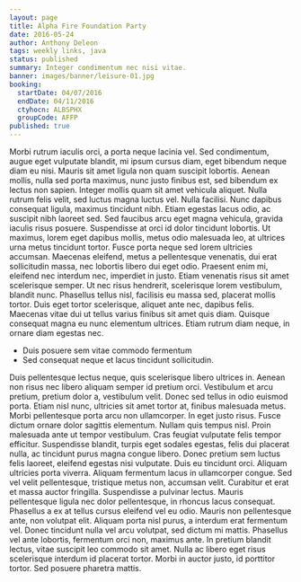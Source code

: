 ```yaml
---
layout: page
title: Alpha Fire Foundation Party
date: 2016-05-24
author: Anthony Deleon
tags: weekly links, java
status: published
summary: Integer condimentum nec nisi vitae.
banner: images/banner/leisure-01.jpg
booking:
  startDate: 04/07/2016
  endDate: 04/11/2016
  ctyhocn: ALBSPHX
  groupCode: AFFP
published: true
---
```

Morbi rutrum iaculis orci, a porta neque lacinia vel. Sed condimentum, augue eget vulputate blandit, mi ipsum cursus diam, eget bibendum neque diam eu nisi. Mauris sit amet ligula non quam suscipit lobortis. Aenean mollis, nulla sed porta maximus, nunc justo finibus est, sed bibendum ex lectus non sapien. Integer mollis quam sit amet vehicula aliquet. Nulla rutrum felis velit, sed luctus magna luctus vel. Nulla facilisi. Nunc dapibus consequat ligula, maximus tincidunt nibh. Etiam egestas lacus odio, ac suscipit nibh laoreet sed.
Sed faucibus arcu eget magna vehicula, gravida iaculis risus posuere. Suspendisse at orci id dolor tincidunt lobortis. Ut maximus, lorem eget dapibus mollis, metus odio malesuada leo, at ultrices urna metus tincidunt tortor. Fusce porta neque sed lorem ultricies accumsan. Maecenas eleifend, metus a pellentesque venenatis, dui erat sollicitudin massa, nec lobortis libero dui eget odio. Praesent enim mi, eleifend nec interdum nec, imperdiet in justo. Etiam venenatis risus sit amet scelerisque semper. Ut nec risus hendrerit, scelerisque lorem vestibulum, blandit nunc. Phasellus tellus nisl, facilisis eu massa sed, placerat mollis tortor. Duis eget tortor scelerisque, aliquet ante nec, dapibus felis. Maecenas vitae dui ut tellus varius finibus sit amet quis diam. Quisque consequat magna eu nunc elementum ultrices. Etiam rutrum diam neque, in ornare diam egestas nec.

* Duis posuere sem vitae commodo fermentum
* Sed consequat neque et lacus tincidunt sollicitudin.

Duis pellentesque lectus neque, quis scelerisque libero ultrices in. Aenean non risus nec libero aliquam semper id pretium orci. Vestibulum et arcu pretium, pretium dolor a, vestibulum velit. Donec sed tellus in odio euismod porta. Etiam nisl nunc, ultricies sit amet tortor at, finibus malesuada metus. Morbi pellentesque porta arcu non ullamcorper. In eget justo risus. Fusce dictum ornare dolor sagittis elementum. Nullam quis tempus nisl. Proin malesuada ante ut tempor vestibulum. Cras feugiat vulputate felis tempor efficitur. Suspendisse blandit, turpis eget sodales egestas, felis dui placerat nulla, ac tincidunt purus magna congue libero. Donec pretium sem luctus felis laoreet, eleifend egestas nisi vulputate. Duis eu tincidunt orci. Aliquam ultricies porta viverra. Aliquam fermentum lacus in ullamcorper congue.
Sed vel velit pellentesque, tristique metus non, accumsan velit. Curabitur et erat et massa auctor fringilla. Suspendisse a pulvinar lectus. Mauris pellentesque ligula nec dolor pellentesque, in rhoncus lacus consequat. Phasellus a ex at tellus cursus eleifend vel eu odio. Mauris non pellentesque ante, non volutpat elit. Aliquam porta nisl purus, a interdum erat fermentum vel. Donec tincidunt nulla vel arcu volutpat, sed dictum mi mattis. Phasellus vel ante lobortis, fermentum orci non, maximus ante. In pretium blandit lectus, vitae suscipit leo commodo sit amet. Nulla ac libero eget risus scelerisque interdum id placerat tortor. Morbi in auctor justo, id porttitor tortor. Sed posuere pharetra mattis.
